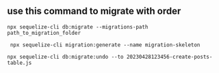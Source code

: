 ## use this command to migrate with order

```
npx sequelize-cli db:migrate --migrations-path path_to_migration_folder
```

```
 npx sequelize-cli migration:generate --name migration-skeleton
```

```
npx sequelize-cli db:migrate:undo --to 20230428123456-create-posts-table.js

```
